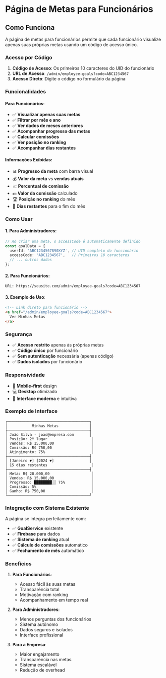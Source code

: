 # Página de Metas para Funcionários

## Como Funciona

A página de metas para funcionários permite que cada funcionário visualize apenas suas próprias metas usando um código de acesso único.

### Acesso por Código

1. **Código de Acesso**: Os primeiros 10 caracteres do UID do funcionário
2. **URL de Acesso**: `/admin/employee-goals?code=ABC1234567`
3. **Acesso Direto**: Digite o código no formulário da página

### Funcionalidades

#### Para Funcionários:
- ✅ **Visualizar apenas suas metas**
- ✅ **Filtrar por mês e ano**
- ✅ **Ver dados de meses anteriores**
- ✅ **Acompanhar progresso das metas**
- ✅ **Calcular comissões**
- ✅ **Ver posição no ranking**
- ✅ **Acompanhar dias restantes**

#### Informações Exibidas:
- 📊 **Progresso da meta** com barra visual
- 💰 **Valor da meta** vs **vendas atuais**
- 📈 **Percentual de comissão**
- 💵 **Valor da comissão** calculado
- 🏆 **Posição no ranking** do mês
- 📅 **Dias restantes** para o fim do mês

### Como Usar

#### 1. Para Administradores:
```typescript
// Ao criar uma meta, o accessCode é automaticamente definido
const goalData = {
  userId: 'ABC1234567890XYZ', // UID completo do funcionário
  accessCode: 'ABC1234567',   // Primeiros 10 caracteres
  // ... outros dados
};
```

#### 2. Para Funcionários:
```
URL: https://seusite.com/admin/employee-goals?code=ABC1234567
```

#### 3. Exemplo de Uso:
```html
<!-- Link direto para funcionário -->
<a href="/admin/employee-goals?code=ABC1234567">
  Ver Minhas Metas
</a>
```

### Segurança

- ✅ **Acesso restrito** apenas às próprias metas
- ✅ **Código único** por funcionário
- ✅ **Sem autenticação** necessária (apenas código)
- ✅ **Dados isolados** por funcionário

### Responsividade

- 📱 **Mobile-first** design
- 💻 **Desktop** otimizado
- 🎨 **Interface moderna** e intuitiva

### Exemplo de Interface

```
┌─────────────────────────────────────┐
│           Minhas Metas              │
├─────────────────────────────────────┤
│ João Silva - joao@empresa.com       │
│ Posição: 2º lugar                    │
│ Vendas: R$ 15.000,00                 │
│ Comissão: R$ 750,00                  │
│ Atingimento: 75%                     │
├─────────────────────────────────────┤
│ [Janeiro ▼] [2024 ▼]                │
│ 15 dias restantes                    │
├─────────────────────────────────────┤
│ Meta: R$ 20.000,00                   │
│ Vendas: R$ 15.000,00                 │
│ Progresso: ████████░░ 75%            │
│ Comissão: 5%                         │
│ Ganho: R$ 750,00                     │
└─────────────────────────────────────┘
```

### Integração com Sistema Existente

A página se integra perfeitamente com:
- ✅ **GoalService** existente
- ✅ **Firebase** para dados
- ✅ **Sistema de ranking** atual
- ✅ **Cálculo de comissões** automático
- ✅ **Fechamento de mês** automático

### Benefícios

1. **Para Funcionários**:
   - Acesso fácil às suas metas
   - Transparência total
   - Motivação com ranking
   - Acompanhamento em tempo real

2. **Para Administradores**:
   - Menos perguntas dos funcionários
   - Sistema autônomo
   - Dados seguros e isolados
   - Interface profissional

3. **Para a Empresa**:
   - Maior engajamento
   - Transparência nas metas
   - Sistema escalável
   - Redução de overhead

